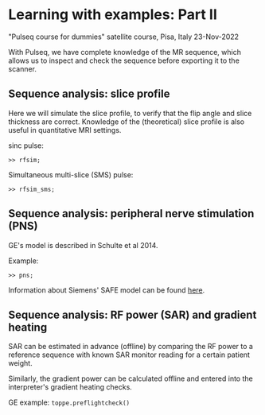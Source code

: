 # Learning with examples: Part II

"Pulseq course for dummies" satellite course, Pisa, Italy 23-Nov-2022

With Pulseq, we have complete knowledge of the MR sequence, which
allows us to inspect and check the sequence before exporting it to the scanner.



## Sequence analysis: slice profile


Here we will simulate the slice profile, to
verify that the flip angle and slice thickness are correct.
Knowledge of the (theoretical) slice profile is also useful in quantitative MRI settings.

sinc pulse:
```
>> rfsim;
```

Simultaneous multi-slice (SMS) pulse:
```
>> rfsim_sms;
```


## Sequence analysis: peripheral nerve stimulation (PNS)

GE's model is described in Schulte et al 2014.

Example:
```
>> pns;
```

Information about Siemens' SAFE model can be found
[here](https://github.com/filip-szczepankiewicz/safe_pns_prediction).


## Sequence analysis: RF power (SAR) and gradient heating

SAR can be estimated in advance (offline) by comparing the RF power 
to a reference sequence with known SAR monitor reading for a certain patient weight.

Similarly, the gradient power can be calculated offline and entered into the
interpreter's gradient heating checks.

GE example:
`toppe.preflightcheck()`


